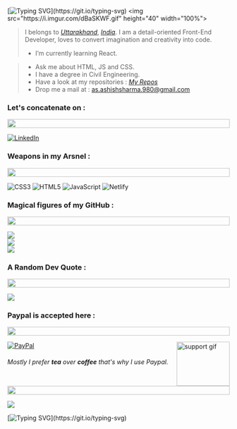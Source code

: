 [![Typing SVG](https://readme-typing-svg.demolab.com?font=Pacifico&weight=600&size=40&pause=2000&color=04FF1B&center=true&vCenter=true&multiline=true&width=1000&height=180&lines=%F0%9F%99%8F+%E0%A4%A8%E0%A4%AE%E0%A4%B8%E0%A5%8D%E0%A4%A4%E0%A5%87+(Namaste);My+name+is+Ashish+Sharma;I+am+a+Front-End+Developer.)](https://git.io/typing-svg) 
<img src="https://i.imgur.com/dBaSKWF.gif" height="40" width="100%"> 

> I belongs to *[Uttarakhand](https://en.wikipedia.org/wiki/Uttarakhand)*, *[India](https://en.wikipedia.org/wiki/India)*. I am a detail-oriented Front-End Developer, loves to convert imagination and creativity into code. 
> 
> - I’m currently learning React. 
<!-- > - I’m looking to collaborate on React projects.  -->
> - Ask me about HTML, JS and CSS. 
> - I have a degree in Civil Engineering. 
> - Have a look at my repositories : *[My Repos](https://github.com/Mr-Sharma17?tab=repositories)* 
> - Drop me a mail at : <as.ashishsharma.980@gmail.com> 


### Let's concatenate on : 
<img src="https://i.imgur.com/dBaSKWF.gif" height="20" width="100%"> 

[![LinkedIn](https://img.shields.io/badge/LinkedIn-%230077B5.svg?logo=linkedin&logoColor=white)](https://linkedin.com/in/ashish-sharma-b3b835206) 


### Weapons in my Arsnel : 
<img src="https://i.imgur.com/dBaSKWF.gif" height="20" width="100%"> 

![CSS3](https://img.shields.io/badge/css3-%231572B6.svg?style=for-the-badge&logo=css3&logoColor=white) ![HTML5](https://img.shields.io/badge/html5-%23E34F26.svg?style=for-the-badge&logo=html5&logoColor=white) ![JavaScript](https://img.shields.io/badge/javascript-%23323330.svg?style=for-the-badge&logo=javascript&logoColor=%23F7DF1E) ![Netlify](https://img.shields.io/badge/netlify-%23000000.svg?style=for-the-badge&logo=netlify&logoColor=#00C7B7) 


<!-- ![Bootstrap](https://img.shields.io/badge/bootstrap-%23563D7C.svg?style=for-the-badge&logo=bootstrap&logoColor=white) ![NPM](https://img.shields.io/badge/NPM-%23000000.svg?style=for-the-badge&logo=npm&logoColor=white) ![TailwindCSS](https://img.shields.io/badge/tailwindcss-%2338B2AC.svg?style=for-the-badge&logo=tailwind-css&logoColor=white) 
 -->

### Magical figures of my GitHub : 
<img src="https://i.imgur.com/dBaSKWF.gif" height="20" width="100%"> 

![](https://github-readme-stats.vercel.app/api?username=Mr-Sharma17&theme=flag-india&hide_border=false&include_all_commits=true&count_private=true) <br/>
![](https://github-readme-streak-stats.herokuapp.com/?user=Mr-Sharma17&theme=flag-india&hide_border=false) <br/>
![](https://github-readme-stats.vercel.app/api/top-langs/?username=Mr-Sharma17&theme=flag-india&hide_border=false&include_all_commits=true&count_private=true&layout=compact) 


### A Random Dev Quote : 
<img src="https://i.imgur.com/dBaSKWF.gif" height="20" width="100%"> 

![](https://quotes-github-readme.vercel.app/api?type=horizontal&theme=light) 


### Paypal is accepted here : 
<img src="https://i.imgur.com/dBaSKWF.gif" height="20" width="100%"> 

[![PayPal](https://img.shields.io/badge/PayPal-00457C?style=for-the-badge&logo=paypal&logoColor=white)](https://paypal.me/ashishsharma17) <img src="https://media3.giphy.com/media/ZEB6yFbLnhyQf7g3hn/giphy.gif" alt="support gif" align="right" width="120" height="100"/>
###### Mostly I prefer ***tea*** over ***coffee*** that's why I use Paypal. 

<img src="https://i.imgur.com/dBaSKWF.gif" height="20" width="100%"> 

[![](https://visitcount.itsvg.in/api?id=Mr-Sharma17&icon=0&color=3)](https://visitcount.itsvg.in) 

[![Typing SVG](https://readme-typing-svg.demolab.com?font=Pacifico&weight=600&size=30&duration=5000&pause=1000&color=04FF1B&center=true&vCenter=true&width=1000&height=80&lines=Thank-you+for+visiting.)](https://git.io/typing-svg) 
